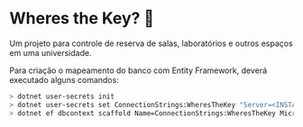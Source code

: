 # Wheres the Key? :key:

Um projeto para controle de reserva de salas, laboratórios e outros espaços em uma universidade.

Para criação o mapeamento do banco com Entity Framework, deverá executado alguns comandos:

```bash
> dotnet user-secrets init
> dotnet user-secrets set ConnectionStrings:WheresTheKey "Server=<INSTANCIA>;Initial Catalog=Wheresthekey;Persist Security Info=False;User Id=<USUARIO>;Password=<SENHA>;Encrypt=True;TrustServerCertificate=True;"
> dotnet ef dbcontext scaffold Name=ConnectionStrings:WheresTheKey Microsoft.EntityFrameworkCore.SqlServer --namespace Server.Models --context-namespace Server.DAL
```
